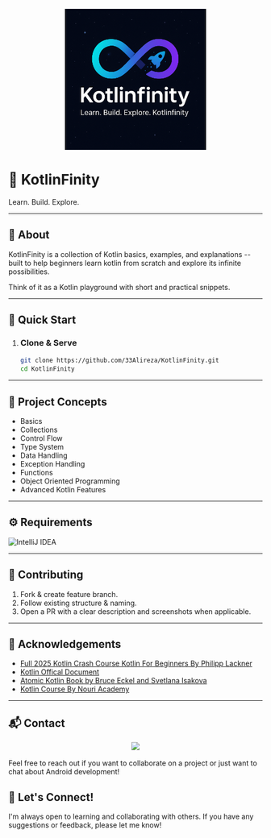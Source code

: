 <p align="center">
  <img src="KotlinFinity-Logo.png" alt="KotlinFinity Logo" width="280"/>
</p>

# 🌌 KotlinFinity
Learn. Build. Explore.

---

## 🧩 About
KotlinFinity is a collection of Kotlin basics, examples, and explanations -- built to help beginners learn kotlin from scratch and explore its infinite possibilities.

Think of it as a Kotlin playground with short and practical snippets.

---

## 🚀 Quick Start

1. ### Clone & Serve
   ```bash
   git clone https://github.com/33Alireza/KotlinFinity.git
   cd KotlinFinity
   ```

---

## 🧭 Project Concepts


- Basics
- Collections
- Control Flow
- Type System
- Data Handling
- Exception Handling
- Functions
- Object Oriented Programming
- Advanced Kotlin Features

---

## ⚙️ Requirements

![IntelliJ IDEA](https://img.shields.io/badge/IntelliJIDEA-000000.svg?style=for-the-badge&logo=intellij-idea&logoColor=white)

---

## 🤝 Contributing

1. Fork & create feature branch.
2. Follow existing structure & naming.
3. Open a PR with a clear description and screenshots when applicable.

---

## 🙏 Acknowledgements

- [Full 2025 Kotlin Crash Course Kotlin For Beginners By Philipp Lackner](https://www.google.com/url?sa=t&source=web&rct=j&opi=89978449&url=https://www.youtube.com/watch%3Fv%3DdzUc9vrsldM&ved=2ahUKEwig39T6isePAxU4HRAIHQY8FQ0QwqsBegQIFBAG&usg=AOvVaw2Yr-cyM_7kCMERkoo_iPxb)
- [Kotlin Offical Document](https://www.google.com/url?sa=t&source=web&rct=j&opi=89978449&url=https://kotlinlang.org/docs/home.html&ved=2ahUKEwj7-P79i8ePAxWWDRAIHaB8FwMQFnoECAsQAQ&usg=AOvVaw0CN1eu52oohX1ehvFclHLc)
- [Atomic Kotlin Book by Bruce Eckel and Svetlana Isakova](https://www.google.com/url?sa=t&source=web&rct=j&opi=89978449&url=https://www.atomickotlin.com/atomickotlin/&ved=2ahUKEwisj4m9jMePAxV-JRAIHScfMKsQFnoECBMQAQ&usg=AOvVaw0-gpQH-46ZxceyfEZsvptH)
- [Kotlin Course By Nouri Academy](https://www.google.com/url?sa=t&source=web&rct=j&opi=89978449&url=https://nouri.academy/product/kotlin-course-for-android/&ved=2ahUKEwi-vNH6jMePAxWPFRAIHQSPIBMQFnoECB8QAQ&usg=AOvVaw1VKhLoZFZcgKaCxk7KlXGd)

---

## 📬 Contact

<p align="center">
  <a href="https://www.linkedin.com/in/alireza-yousefzadeh-0a775b2ba?utm_source=share&utm_campaign=share_via&utm_content=profile&utm_medium=android_app"><img src="https://img.icons8.com/color/28/linkedin.png"/></a>
</p>

Feel free to reach out if you want to collaborate on a project or just want to chat about Android development!

## 🌟 Let's Connect!

I'm always open to learning and collaborating with others. If you have any suggestions or feedback, please let me know!
